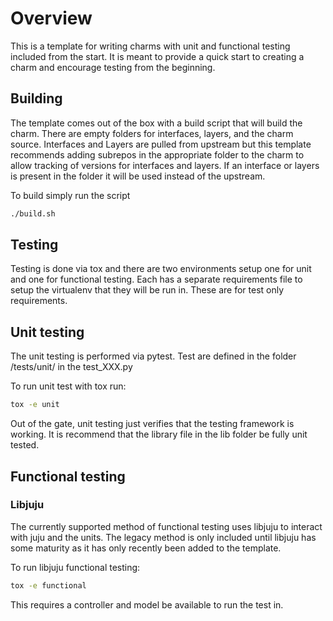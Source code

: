 # Overview
This is a template for writing charms with unit and functional testing included
from the start. It is meant to provide a quick start to creating a charm and
encourage testing from the beginning.

## Building
The template comes out of the box with a build script that will build the charm.
There are empty folders for interfaces, layers, and the charm source. Interfaces
and Layers are pulled from upstream but this template recommends adding subrepos
in the appropriate folder to the charm to allow tracking of versions for
interfaces and layers. If an interface or layers is present in the folder it
will be used instead of the upstream.

To build simply run the script
```bash
./build.sh
```

## Testing
Testing is done via tox and there are two environments setup one for unit and
one for functional testing. Each has a separate requirements file to setup the
virtualenv that they will be run in. These are for test only requirements.

## Unit testing
The unit testing is performed via pytest. Test are defined in the folder
/tests/unit/ in the test_XXX.py

To run unit test with tox run:
```bash
tox -e unit
```

Out of the gate, unit testing just verifies that the testing framework is
working. It is recommend that the library file in the lib folder be fully unit
tested.

## Functional testing

### Libjuju
The currently supported method of functional testing uses libjuju to interact
with juju and the units. The legacy method is only included until libjuju has
some maturity as it has only recently been added to the template.

To run libjuju functional testing:
```bash
tox -e functional
```
This requires a controller and model be available to run the test in.
